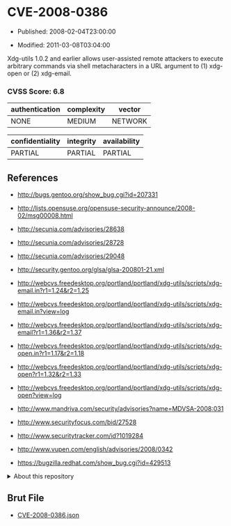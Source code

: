 # CVE-2008-0386

- Published: 2008-02-04T23:00:00

- Modified: 2011-03-08T03:04:00

Xdg-utils 1.0.2 and earlier allows user-assisted remote attackers to execute arbitrary commands via shell metacharacters in a URL argument to (1) xdg-open or (2) xdg-email.

### CVSS Score: **6.8**

| authentication | complexity | vector |
| --- | --- | --- |
| NONE | MEDIUM | NETWORK |

| confidentiality | integrity | availability |
| --- | --- | --- |
| PARTIAL | PARTIAL | PARTIAL |

## References

* http://bugs.gentoo.org/show_bug.cgi?id=207331

* http://lists.opensuse.org/opensuse-security-announce/2008-02/msg00008.html

* http://secunia.com/advisories/28638

* http://secunia.com/advisories/28728

* http://secunia.com/advisories/29048

* http://security.gentoo.org/glsa/glsa-200801-21.xml

* http://webcvs.freedesktop.org/portland/portland/xdg-utils/scripts/xdg-email.in?r1=1.24&r2=1.25

* http://webcvs.freedesktop.org/portland/portland/xdg-utils/scripts/xdg-email.in?view=log

* http://webcvs.freedesktop.org/portland/portland/xdg-utils/scripts/xdg-email?r1=1.36&r2=1.37

* http://webcvs.freedesktop.org/portland/portland/xdg-utils/scripts/xdg-open.in?r1=1.17&r2=1.18

* http://webcvs.freedesktop.org/portland/portland/xdg-utils/scripts/xdg-open?r1=1.32&r2=1.33

* http://webcvs.freedesktop.org/portland/portland/xdg-utils/scripts/xdg-open?view=log

* http://www.mandriva.com/security/advisories?name=MDVSA-2008:031

* http://www.securityfocus.com/bid/27528

* http://www.securitytracker.com/id?1019284

* http://www.vupen.com/english/advisories/2008/0342

* https://bugzilla.redhat.com/show_bug.cgi?id=429513

<details>
<summary>About this repository</summary> 

  This repository is part of the project [Live Hack CVE](https://github.com/Live-Hack-CVE). Main website can be found [www.live-hack.org](https://www.live-hack.org) 
  
  Made by [Sn0wAlice](https://github.com/Sn0wAlice) for the people that care about security and need to have a feed of the latest CVEs. Hope you enjoy it, don't forget to star the repo and follow me on [Twitter](https://twitter.com/Sn0wAlice) and [Github](https://github.com/Sn0wAlice). And that is my [personnal website](https://www.alice-snow.me/)

  - [Home Page](https://github.com/Live-Hack-CVE)
  - [Framework](https://github.com/Live-Hack-CVE/cve-framework)
  - [CVE database](https://github.com/Live-Hack-CVE/full_database)
  - [Changelog](https://github.com/Live-Hack-CVE/Changelog)
</details>

## Brut File

* [CVE-2008-0386.json](https://raw.githubusercontent.com/Live-Hack-CVE/full_database/main/cves/2008/CVE-2008-0386.json)

